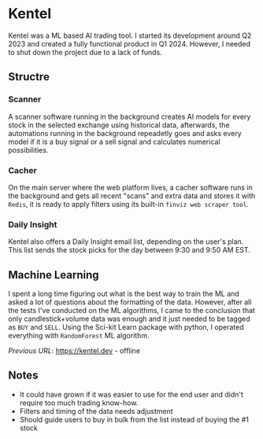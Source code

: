 # Kentel
Kentel was a ML based AI trading tool. I started its development around Q2 2023 and created a fully functional product in Q1 2024. However, I needed to shut down the project due to a lack of funds.

## Structre
### Scanner
A scanner software running in the background creates AI models for every stock in the selected exchange using historical data, afterwards, the automations running in the background repeadetly goes and asks every model if it is a buy signal or a sell signal and calculates numerical possibilities. 
### Cacher
On the main server where the web platform lives, a cacher software runs in the background and gets all recent "scans" and extra data and stores it with `Redis`, it is ready to apply filters using its built-in `finviz web scraper tool`.
### Daily Insight
Kentel also offers a Daily Insight email list, depending on the user's plan. This list sends the stock picks for the day between 9:30 and 9:50 AM EST.


## Machine Learning
I spent a long time figuring out what is the best way to train the ML and asked a lot of questions about the formatting of the data. However, after all the tests I've conducted on the ML algorithms, I came to the conclusion that only candlestick+volume data was enough and it just needed to be tagged as `BUY` and `SELL`. Using the Sci-kit Learn package with python, I operated everything with `RandomForest` ML algorithm.

*Previous URL*: https://kentel.dev - offline
## Notes
- It could have grown if it was easier to use for the end user and didn't require too much trading know-how.
- Filters and timing of the data needs adjustment
- Should guide users to buy in bulk from the list instead of buying the #1 stock
